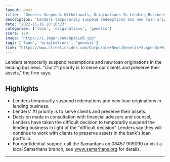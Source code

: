 ```yaml
---
layout: post
title:  "Genesis Suspends Withdrawals, Originations In Lending Business - Bloomberg"
description: "Lenders temporarily suspend redemptions and new loan originations in the lending business. \"Our #1 priority is to serve our clients and preserve their assets,\" the firm says."
date: "2022-11-16 20:10:23"
categories: ['loan', 'originations', 'genesis']
score: 170
image: "https://i.imgur.com/bp1kLuB.jpg"
tags: ['loan', 'originations', 'genesis']
link: "https://www.streetinsider.com/Corporate+News/Genesis+Suspends+Withdrawals%2C+Originations+In+Lending+Business+-+Bloomberg/20860815.html"
---
```


Lenders temporarily suspend redemptions and new loan originations in the lending business. \"Our #1 priority is to serve our clients and preserve their assets,\" the firm says.

## Highlights

- Lenders temporarily suspend redemptions and new loan originations in lending business.
- Lenders' #1 priority is to serve clients and preserve their assets.
- Decision made in consultation with financial advisors and counsel, Lenders have taken the difficult decision to temporarily suspend the lending business in light of the "difficult decision" Lenders say they will continue to work with clients to preserve assets in the bank's loan portfolio.
- For confidential support call the Samaritans on 08457 909090 or visit a local Samaritans branch, see www.samaritans.org for details.

---
